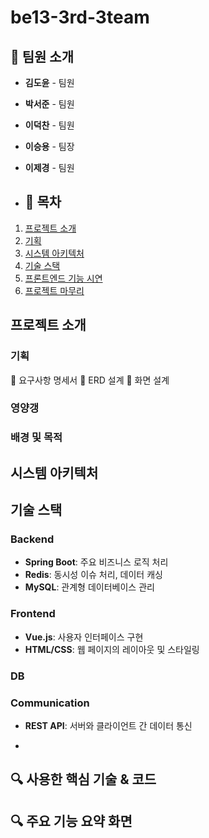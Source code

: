 # be13-3rd-3team


## 📌 팀원 소개
- **김도윤** - 팀원
- **박서준** - 팀원
- **이덕찬** - 팀원
- **이승용** - 팀장
- **이제경** - 팀원

- ## 📌 목차
1. [프로젝트 소개](#프로젝트-소개)
2. [기획](#기획)
3. [시스템 아키텍처](#시스템-아키텍처)
4. [기술 스택](#기술-스택)
5. [프론트엔드 기능 시연](#프론트엔드-기능-시연)
6. [프로젝트 마무리](#프로젝트-마무리)

## 프로젝트 소개


### 기획
📌 요구사항 명세서
📌 ERD 설계
📌 화면 설계


### 영양갱

### 배경 및 목적

## 시스템 아키텍처



## 기술 스택
### Backend
- **Spring Boot**: 주요 비즈니스 로직 처리
- **Redis**: 동시성 이슈 처리, 데이터 캐싱
- **MySQL**: 관계형 데이터베이스 관리

### Frontend
- **Vue.js**: 사용자 인터페이스 구현
- **HTML/CSS**: 웹 페이지의 레이아웃 및 스타일링

### DB


### Communication
- **REST API**: 서버와 클라이언트 간 데이터 통신

- 
## 🔍 사용한 핵심 기술 & 코드



## 🔍 주요 기능 요약 화면

